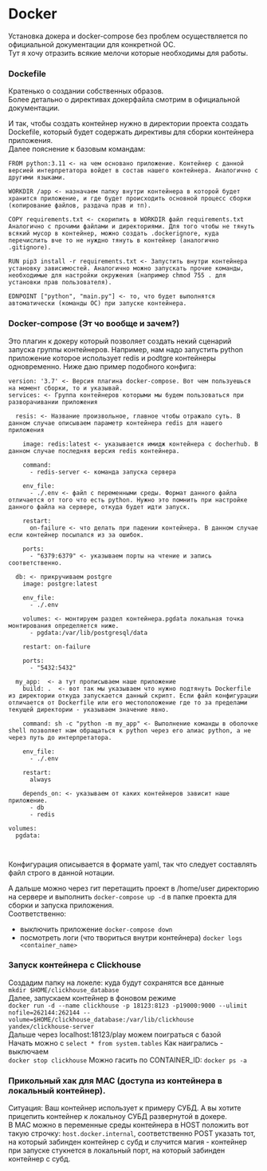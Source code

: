 # Docker

Установка докера и docker-compose без проблем осуществляется по официальной документации для конкретной ОС.  
Тут я хочу отразить всякие мелочи которые необходимы для работы.

### Dockefile
Кратенько о создании собственных образов.  
Более детально о директивах докерфайла смотрим в официальной документации.  

И так, чтобы создать контейнер нужно в директории проекта создать Dockefile, который будет содержать директивы для сборки контейнера приложения.  
Далее пояснение к базовым командам:
```
FROM python:3.11 <- на чем основано приложение. Контейнер с данной версией интерпретатора войдет в состав нашего контейнера. Аналогично с другими языками.

WORKDIR /app <- назначаем папку внутри контейнера в которой будет хранится приложение, и где будет происходить основной процесс сборки (копирование файлов, раздача прав и тп). 

COPY requirements.txt <- скорипить в WORKDIR файл requirements.txt Аналогично с прочими файлами и директориями. Для того чтобы не тянуть всякий мусор в контейнер, можно создать .dockerignore, куда перечислить вче то не нуждно тянуть в контейнер (аналогично .gitignore). 

RUN pip3 install -r requirements.txt <- Запустить внутри контейнера установку зависимостей. Аналогично можно запускать прочие команды, необходимые для настройки окружения (например chmod 755 . для установки прав пользователя). 

EDNPOINT ["python", "main.py"] <- то, что будет выполнятся автоматически (команды ОС) при запуске контейнера.

```

### Docker-compose (Эт чо вообще и зачем?)
Это плагин к докеру который позволяет создать некий сценарий запуска группы контейнеров.
Например, нам надо запустить python приложение которое использует redis и podtgre контейнеры одновременно. Ниже даю пример подобного конфига:  

```
version: '3.7' <- Версия плагина docker-compose. Вот чем пользуешься на момент сборки, то и указывай. 
services: <- Группа контейнеров которыми мы будем пользоваться при разворачивании приложения

  resis: <- Название произвольное, главное чтобы отражало суть. В данном случае описываем параметр контейнера redis для нашего приложения
  
    image: redis:latest <- указывается имидж контейнера с docherhub. В данном случае последняя версия redis контейнера. 
    
    command:
      - redis-server <- команда запуска сервера 
      
    env_file:
      - ./.env <- файл с переменными среды. Формат данного файла отличается от того что есть python. Нужно это помнить при настройке данного файла на сервере, откуда будет идти запуск. 
      
    restart: 
      on-failure <- что делать при падении контейнера. В данном случае если контейнер посыпался из за ошибок. 
      
    ports:
      - "6379:6379" <- указываем порты на чтение и запись соответственно. 
      
  db: <- прикручиваем postgre
    image: postgre:latest
    
    env_file:
      - ./.env
    
    volumes: <- монтируем раздел контейнера.pgdata локальная точка монтирования определяется ниже. 
      - pgdata:/var/lib/postgresql/data
    
    restart: on-failure
    
    ports:
      - "5432:5432"
  
  my_app:  <- а тут прописываем наше приложение
    build: .  <- вот так мы указываем что нужно подтянуть Dockerfile из директории откуда запускается данный скрипт. Если файл конфигурации отличается от Dockerfile или его местоположение где то за пределами текущей директории - указываем значение явно.
    
    command: sh -c "python -m my_app" <- Выполнение команды в оболочке shell позволяет нам обращаться к python через его алиас python, а не через путь до интерпретатора.
    
    env_file:
      - ./.env
    
    restart:
      always
      
    depends_on: <- указываем от каких контейнеров зависит наше приложение.
      - db
      - redis

volumes:
  pgdata:

      
```
Конфигурация описывается в формате yaml, так что следует составлять файл строго в данной нотации.    


А дальше можно через гит перетащить проект в /home/user директорию на сервере и выполнить `docker-compose up -d` в папке проекта для сборки и запуска приложения.  
Соответственно:
- выключить приложение `docker-compose down`  
- посмотреть логи (что твориться внутри контейнера) `docker logs <container_name>`  


### Запуск контейнера с Clickhouse
Создадим папку на локеле: куда будут сохранятся все данные  
`mkdir $HOME/clickhouse_database`  
Далее, запускаем контейнер в фоновом режиме  
`docker run -d --name clickhouse -p 18123:8123 -p19000:9000 --ulimit nofile=262144:262144 --volume=$HOME/clickhouse_database:/var/lib/clickhouse yandex/clickhouse-server`  
Дальше через localhost:18123/play можем поиграться с базой  
Начать можно с `select * from system.tables`
Как наигрались - выключаем  
`docker stop clickhouse` Можно гасить по CONTAINER_ID: `docker ps -a`  


### Прикольный хак для MAC (доступа из контейнера в локальный контейнер). 

Ситуация: Ваш контейнер использует к примеру СУБД. А вы хотите прицепить контейнер к локальноу СУБД развернутой в докере.  
В MAC можно в переменные среды контейнера в HOST положить вот такую строчку: `host.docker.internal`, соответственно POST указать тот, на который забинден контейнер с субд и случится магия - контейнер при запуске стукнется в локальный порт, на который забинден контейнер с субд.  
